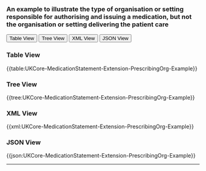 ### An example to illustrate the type of organisation or setting responsible for authorising and issuing a medication, but not the organisation or setting delivering the patient care

<div class="tab">
 <button class="tablinks active" onclick="openTab(event, 'Table View')">Table View</button>
 <button class="tablinks" onclick="openTab(event, 'Tree View')">Tree View</button>
 <button class="tablinks" onclick="openTab(event, 'XML View')">XML View</button>
 <button class="tablinks" onclick="openTab(event, 'JSON View')">JSON View</button>
</div>

<div id="Table View" class="tabcontent" style="display:block">
  <h3>Table View</h3>
{{table:UKCore-MedicationStatement-Extension-PrescribingOrg-Example}}
</div>

<div id="Tree View" class="tabcontent">
  <h3>Tree View</h3>
{{tree:UKCore-MedicationStatement-Extension-PrescribingOrg-Example}}
</div>

<div id="XML View" class="tabcontent">
  <h3>XML View</h3>
{{xml:UKCore-MedicationStatement-Extension-PrescribingOrg-Example}}
</div>

<div id="JSON View" class="tabcontent">
  <h3>JSON View</h3>
{{json:UKCore-MedicationStatement-Extension-PrescribingOrg-Example}}
</div>

---